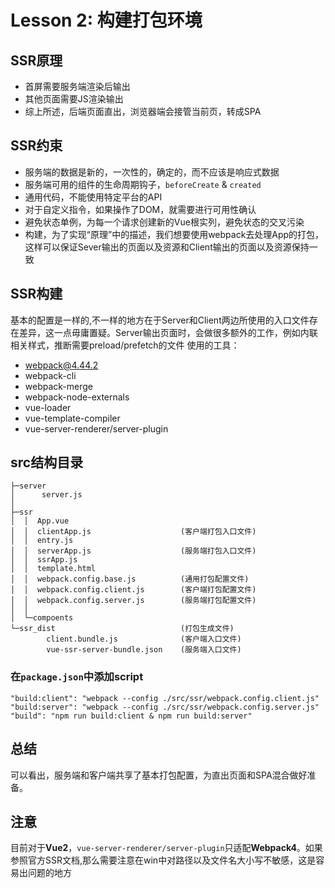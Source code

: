 # Lesson 2: 构建打包环境

## SSR原理
- 首屏需要服务端渲染后输出
- 其他页面需要JS渲染输出
- 综上所述，后端页面直出，浏览器端会接管当前页，转成SPA
## SSR约束
- 服务端的数据是新的，一次性的，确定的，而不应该是响应式数据
- 服务端可用的组件的生命周期钩子，`beforeCreate` & `created`
- 通用代码，不能使用特定平台的API
- 对于自定义指令，如果操作了DOM，就需要进行可用性确认
- 避免状态单例，为每一个请求创建新的Vue根实列，避免状态的交叉污染
- 构建，为了实现“原理”中的描述，我们想要使用webpack去处理App的打包，这样可以保证Sever输出的页面以及资源和Client输出的页面以及资源保持一致

## SSR构建
基本的配置是一样的,不一样的地方在于Server和Client两边所使用的入口文件存在差异，这一点毋庸置疑。Server输出页面时，会做很多额外的工作，例如内联相关样式，推断需要preload/prefetch的文件
使用的工具：
- webpack@4.44.2
- webpack-cli
- webpack-merge
- webpack-node-externals
- vue-loader
- vue-template-compiler
- vue-server-renderer/server-plugin

## src结构目录
```
├─server
│      server.js
│
├─ssr
│  │  App.vue                           
│  │  clientApp.js                    (客户端打包入口文件)  
│  │  entry.js
│  │  serverApp.js                    (服务端打包入口文件) 
│  │  ssrApp.js
│  │  template.html
│  │  webpack.config.base.js          (通用打包配置文件)
│  │  webpack.config.client.js        (客户端打包配置文件)
│  │  webpack.config.server.js        (服务端打包配置文件)
│  │
│  └─compoents
└─ssr_dist                            (打包生成文件)
        client.bundle.js              (客户端入口文件)
        vue-ssr-server-bundle.json    (服务端入口文件)
```

### 在`package.json`中添加script
```
"build:client": "webpack --config ./src/ssr/webpack.config.client.js"
"build:server": "webpack --config ./src/ssr/webpack.config.server.js"
"build": "npm run build:client & npm run build:server"
```
## 总结
可以看出，服务端和客户端共享了基本打包配置，为直出页面和SPA混合做好准备。
## 注意
目前对于**Vue2**，`vue-server-renderer/server-plugin`只适配**Webpack4**。如果参照官方SSR文档,那么需要注意在win中对路径以及文件名大小写不敏感，这是容易出问题的地方


